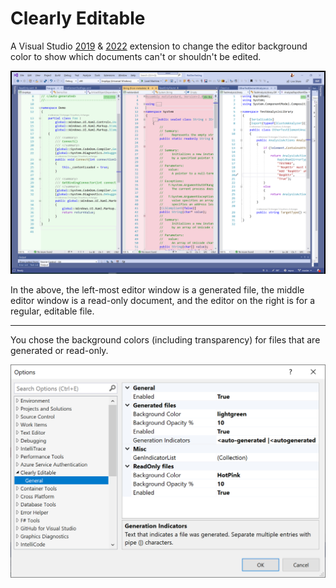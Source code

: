# Clearly Editable

A Visual Studio [2019](https://marketplace.visualstudio.com/items?itemName=MattLaceyLtd.ClearlyEditable2019) & [2022](https://marketplace.visualstudio.com/items?itemName=MattLaceyLtd.ClearlyEditable) extension to change the editor background color to show which documents can't or shouldn't be edited.

![Example of the backgrounds set on different editor windows](./assets/example.png)

In the above, the left-most editor window is a generated file, the middle editor window is a read-only document, and the editor on the right is for a regular, editable file.

---
You chose the background colors (including transparency) for files that are generated or read-only.

![Options window](./assets/options.png)
